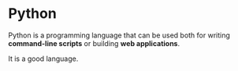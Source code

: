 # Python


Python is a programming language that can be used both for writing **command-line scripts** or building **web applications**.

It is a good language.